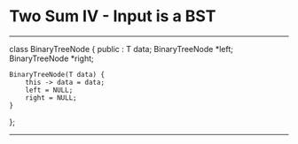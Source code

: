# Two Sum IV - Input is a BST

*************
class BinaryTreeNode {
    public : 
    T data;
    BinaryTreeNode<T> *left;
    BinaryTreeNode<T> *right;

    BinaryTreeNode(T data) {
        this -> data = data;
        left = NULL;
        right = NULL;
    }
    
};
**************